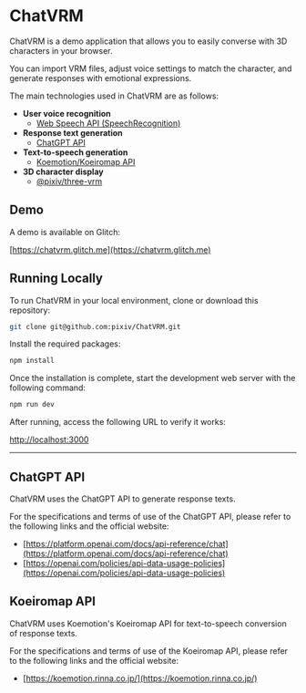 # ChatVRM

ChatVRM is a demo application that allows you to easily converse with 3D characters in your browser.

You can import VRM files, adjust voice settings to match the character, and generate responses with emotional expressions.

The main technologies used in ChatVRM are as follows:

- **User voice recognition**  
    - [Web Speech API (SpeechRecognition)](https://developer.mozilla.org/en/docs/Web/API/SpeechRecognition)
- **Response text generation**  
    - [ChatGPT API](https://platform.openai.com/docs/api-reference/chat)
- **Text-to-speech generation**  
    - [Koemotion/Koeiromap API](https://koemotion.rinna.co.jp/)
- **3D character display**  
    - [@pixiv/three-vrm](https://github.com/pixiv/three-vrm)

## Demo
A demo is available on Glitch:

[https://chatvrm.glitch.me](https://chatvrm.glitch.me)

## Running Locally
To run ChatVRM in your local environment, clone or download this repository:

```bash
git clone git@github.com:pixiv/ChatVRM.git
```

Install the required packages:

```bash
npm install
```

Once the installation is complete, start the development web server with the following command:

```bash
npm run dev
```

After running, access the following URL to verify it works:

[http://localhost:3000](http://localhost:3000)

---

## ChatGPT API
ChatVRM uses the ChatGPT API to generate response texts.

For the specifications and terms of use of the ChatGPT API, please refer to the following links and the official website:

- [https://platform.openai.com/docs/api-reference/chat](https://platform.openai.com/docs/api-reference/chat)
- [https://openai.com/policies/api-data-usage-policies](https://openai.com/policies/api-data-usage-policies)

## Koeiromap API
ChatVRM uses Koemotion's Koeiromap API for text-to-speech conversion of response texts.

For the specifications and terms of use of the Koeiromap API, please refer to the following links and the official website:

- [https://koemotion.rinna.co.jp/](https://koemotion.rinna.co.jp/)
